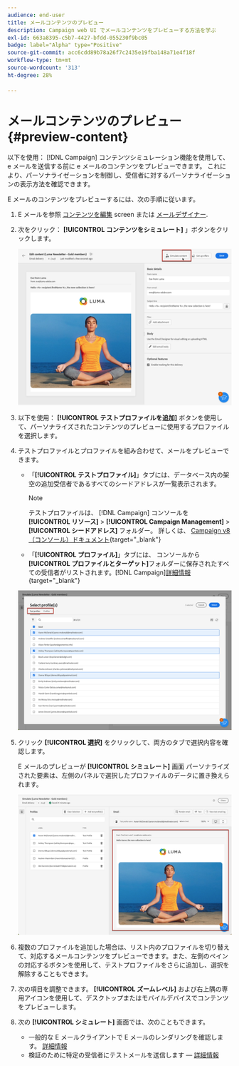 ```yaml
---
audience: end-user
title: メールコンテンツのプレビュー
description: Campaign web UI でメールコンテンツをプレビューする方法を学ぶ
exl-id: 663a8395-c5b7-4427-bfdd-055230f9bc05
badge: label="Alpha" type="Positive"
source-git-commit: acc6cdd89b78a26f7c2435e19fba148a71e4f18f
workflow-type: tm+mt
source-wordcount: '313'
ht-degree: 28%

---
```



# メールコンテンツのプレビュー {#preview-content}

以下を使用： [!DNL Campaign] コンテンツシミュレーション機能を使用して、e メールを送信する前に e メールのコンテンツをプレビューできます。 これにより、パーソナライゼーションを制御し、受信者に対するパーソナライゼーションの表示方法を確認できます。

E メールのコンテンツをプレビューするには、次の手順に従います。

1. E メールを参照 [コンテンツを編集](../content/edit-content.md) screen または [メールデザイナー](../content/get-started-email-designer.md).

1. 次をクリック： **[!UICONTROL コンテンツをシミュレート]** 」ボタンをクリックします。

   ![](assets/simulate-button.png)

1. 以下を使用： **[!UICONTROL テストプロファイルを追加]** ボタンを使用して、パーソナライズされたコンテンツのプレビューに使用するプロファイルを選択します。

1. テストプロファイルとプロファイルを組み合わせて、メールをプレビューできます。

   * 「**[!UICONTROL テストプロファイル]**」タブには、データベース内の架空の追加受信者であるすべてのシードアドレスが一覧表示されます。

     >[!NOTE]
     >
     >テストプロファイルは、 [!DNL Campaign] コンソールを **[!UICONTROL リソース]** > **[!UICONTROL Campaign Management]** > **[!UICONTROL シードアドレス]** フォルダー。 詳しくは、 [Campaign v8（コンソール）ドキュメント](https://experienceleague.adobe.com/docs/campaign/campaign-v8/audience/add-profiles/test-profiles.html){target="_blank"}

   * 「**[!UICONTROL プロファイル]**」タブには、 コンソールから&#x200B;**[!UICONTROL プロファイルとターゲット]**&#x200B;フォルダーに保存されたすべての受信者がリストされます。[!DNL Campaign][詳細情報](https://experienceleague.adobe.com/docs/campaign/campaign-v8/audience/view-profiles.html){target="_blank"}

   ![](assets/simulate-select-profiles.png)

1. クリック **[!UICONTROL 選択]** をクリックして、両方のタブで選択内容を確認します。

   E メールのプレビューが **[!UICONTROL シミュレート]** 画面 パーソナライズされた要素は、左側のパネルで選択したプロファイルのデータに置き換えられます。

   ![](assets/simulate-preview.png)

1. 複数のプロファイルを追加した場合は、リスト内のプロファイルを切り替えて、対応するメールコンテンツをプレビューできます。また、左側のペインの対応するボタンを使用して、テストプロファイルをさらに追加し、選択を解除することもできます。

1. 次の項目を調整できます。 **[!UICONTROL ズームレベル]** および右上隅の専用アイコンを使用して、デスクトップまたはモバイルデバイスでコンテンツをプレビューします。

1. 次の **[!UICONTROL シミュレート]** 画面では、次のこともできます。
   * 一般的な E メールクライアントで E メールのレンダリングを確認します。 [詳細情報](email-rendering.md)
   * 検証のために特定の受信者にテストメールを送信します — [詳細情報](proofs.md)



